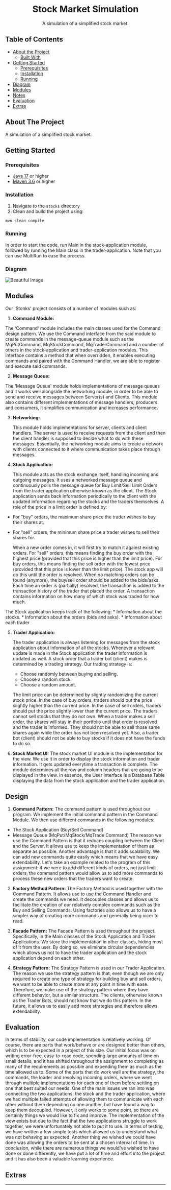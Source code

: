 <br />
<p align="center">
  <h1 align="center">Stock Market Simulation</h1>

  <p align="center">
    A simulation of a simplified stock market.
  </p>

## Table of Contents

* [About the Project](#about-the-project)
  * [Built With](#built-with)
* [Getting Started](#getting-started)
  * [Prerequisites](#prerequisites)
  * [Installation](#installation)
  * [Running](#running)
* [Diagram](#diagram)
* [Modules](#modules)
* [Notes](#notes)
* [Evaluation](#evaluation)
* [Extras](#extras)

## About The Project

A simulation of a simplified stock market.

## Getting Started



### Prerequisites

* [Java 17](https://www.oracle.com/java/technologies/javase/jdk17-archive-downloads.html) or higher
* [Maven 3.6](https://maven.apache.org/download.cgi) or higher

### Installation

1. Navigate to the `stocks` directory
2. Clean and build the project using:
```sh
mvn clean compile
```

### Running
In order to start the code, run Main in the stock-application module, followed by running the Main class in the trader-application. Note that you can use MultiRun to ease the process. 

### Diagram

![Beautiful Image](images/AOOP%20Assignment%203%20(1).jpg)

## Modules
Our 'Stonks' project consists of a number of modules such as:


1. **Command Module:**

The 'Command' module includes the main classes used for the Command design pattern. We use the Command interface from the said module to create commands in the message-queue module such as the MqPutCommand, MqStockCommand, MqTraderCommand and a number of others in the stock-application and trader-application modules. This interface contains a method that when overridden, it enables executing commands and paired with the Command Handler, we are able to register and execute said commands.

2. **Message Queue:**

The 'Message Queue' module holds implementations of message queues and it works well alongside the networking module, in order to be able to send and receive messages between Server(s) and Clients. This module also contains different implementations of message handlers, producers and consumers, it simplifies communication and increases performance.


3. **Networking:**

    This module holds implementations for server, clients and client handlers. The server is used to receive requests from the client and then the client handler is supposed to decide what to do with these messages. Essentially, the networking module aims to create a network with clients connected to it where communication takes place through messages.

4. **Stock Application:**

    This module acts as the stock exchange itself, handling incoming and outgoing messages. It uses a networked message queue and continuously polls the message queue for Buy Limit/Sell Limit Orders from the trader application otherwise known as the client. The Stock application sends back information periodically to the client with the updated information regarding the stocks and the traders themselves. A role of the price in a limit order is defined by:
  * For "buy" orders, the maximum share price the trader wishes to buy their shares at.
  * For "sell" orders,  the minimum share price a trader wishes to sell their shares for.
 
    When a new order comes in, it will first try to match it against existing orders. For "sell" orders, this means finding the buy order with the highest price (provided   that this price is higher than the limit price). For buy orders, this means finding the sell order with the lowest price (provided that this price is lower than the limit price). The stock app will do this until the order is resolved. When no matching orders can be found (anymore), the buy/sell order should be added to the bids/asks. Each time an order is (partially) resolved, the transaction is added to the transaction history of the trader that placed the order. A transaction contains information on how many of which stock was traded for how much.

   The Stock application keeps track of the following:
    * Information about the stocks.
    * Information about the orders (bids and asks).
    * Information about each trader

5. **Trader Application:**

    The trader application is always listening for messages from the stock application about information of all the stocks. Whenever a relevant update is made in the Stock application the trader information is updated as well. A stock order that a trader bot (client) makes is determined by a trading strategy. Our trading strategy is:

    * Choose randomly between buying and selling.
    * Choose a random stock.
    * Choose a random amount.
   
    The limit price can be determined by slightly randomizing the current stock price. In the case of buy orders, traders should put the price slightly higher than the current price. In the case of sell orders, traders should put the price slightly lower than the current price.
    The traders cannot sell stocks that they do not own. When a trader makes a sell order, the shares will stay in their portfolio until that order is resolved and the trader is informed. They should not be able to sell those same shares again while the order has not been resolved yet. Also, a trader bot (client) should not be able to buy stocks if it does not have the funds to do so.


6. **Stock Market UI:**
    The stock market UI module is the implementation for the view. We use it in order to display the stock information and trader information. It gets updated everytime a transaction is complete. The module determines all the row and column headers that are going to be displayed in the view. In essence, the User Interface is a Database Table displaying the data from the stock application and the trader application.
 


## Design
1. **Command Pattern:**
  The command pattern is used throughout our program. We implement the initial command pattern in the Command Module. We then use different commands in the following modules:
  * The Stock Application (Buy/Sell Command)
  * Message Queue (MqPut/MqStock/MqTrade Command)
  The reason we use the Command Pattern is that it reduces coupling between the Client and the Server. It allows use to keep the implementation of them as separate as possible. Another advantage is that it adds scalability. We can add new commands quite easily which means that we have easy extendability. Let's take an example related to the program of this assignment: if we were to add different kinds of orders, not just limit orders, the command pattern would allow us to add more commands to process these new orders that the traders want to create.
  

2. **Factory Method Pattern:**
  The Factory Method is used together with the Command Pattern. It allows use to use the Command Handler and create the commands we need. It decouples classes and allows us to facilitate the creation of our relatively complex commands such as the Buy and Selling Commands. Using factories also allows us to have a simpler way of creating more commands and generally being nicer to read.

3. **Facade Pattern:**
  The Facade Pattern is used throughout the project. Specifically, in the Main classes of the Stock Application and Trader Applications. We store the implementation in other classes, hiding most of it from the user. By doing so, we eliminate circular dependencies which allows us not to have the trader application and the stock application depend on each other.

4. **Strategy Pattern:**
  The Strategy Pattern is used in our Trader Application. The reason we use the strategy pattern is that, even though we are only required to create one type of strategy for building buy and sell orders, we want to be able to create more at any point in time with ease. Therefore, we make use of the strategy pattern where they have different behavior, but a similar structure. The clients, otherwise known as the Trader Bots, should not know that we do this pattern. In the future, it allows us to easily add more strategies and therefore allows extendability.


<!--
List all the design patterns you used in your program. For every pattern, describe the following:
- Where it is used in your application.
- What benefit it provides in your application. Try to be specific here. For example, don't just mention a pattern improves maintainability, but explain in what way it does so.
-->

## Evaluation

In terms of stability, our code implementation is relatively working. Of course, there are parts that work/behave or are designed better than others, which is to be expected in a project of this size. Our initial focus was on writing error-free, easy-to-read code, spending large amounts of time on small details, and it has shifted throughout the assignment to completing as many of the requirements as possible and expending them as much as the time allowed us to. Some of the parts that do work well are the strategy, the commands, the loader and resolving incoming orders, where we went through multiple implementations for each one of them before settling on one that best suited our needs. One of the main issues we ran into was connecting the two applications: the stock and the trader application, where we had multiple failed attempts of allowing them to communicate with each other without them depending on one another, but have found a way to keep them decoupled. However, it only works to some point, so there are certainly things we would like to fix and improve. The implementation of the view exists but due to the fact that the two applications struggle to work together, we were unfortunately not able to put it to use. In terms of testing, we have written a few simple tests which allowed us to understand what was not behaving as expected. Another thing we wished we could have done was allowing the orders to be sent at a chosen interval of time. In conclusion, while there are numerous things we would've wished to have done or done differently, we have put a lot of time and effort into the project and it has also been a valuable learning experience.

<!--
Discuss the stability of your implementation. What works well? Are there any bugs? Is everything tested properly? Are there still features that have not been implemented? Also, if you had the time, what improvements would you make to your implementation? Are there things which you would have done completely differently? Try to aim for at least 250 words.
-->

## Extras

<!--
If you implemented any extras, you can list/mention them here.
-->

___


<!-- Below you can find some sections that you would normally put in a README, but we decided to leave out (either because it is not very relevant, or because it is covered by one of the added sections) -->

<!-- ## Usage -->
<!-- Use this space to show useful examples of how a project can be used. Additional screenshots, code examples and demos work well in this space. You may also link to more resources. -->

<!-- ## Roadmap -->
<!-- Use this space to show your plans for future additions -->

<!-- ## Contributing -->
<!-- You can use this section to indicate how people can contribute to the project -->

<!-- ## License -->
<!-- You can add here whether the project is distributed under any license -->


<!-- ## Contact -->
<!-- If you want to provide some contact details, this is the place to do it -->

<!-- ## Acknowledgements  -->
